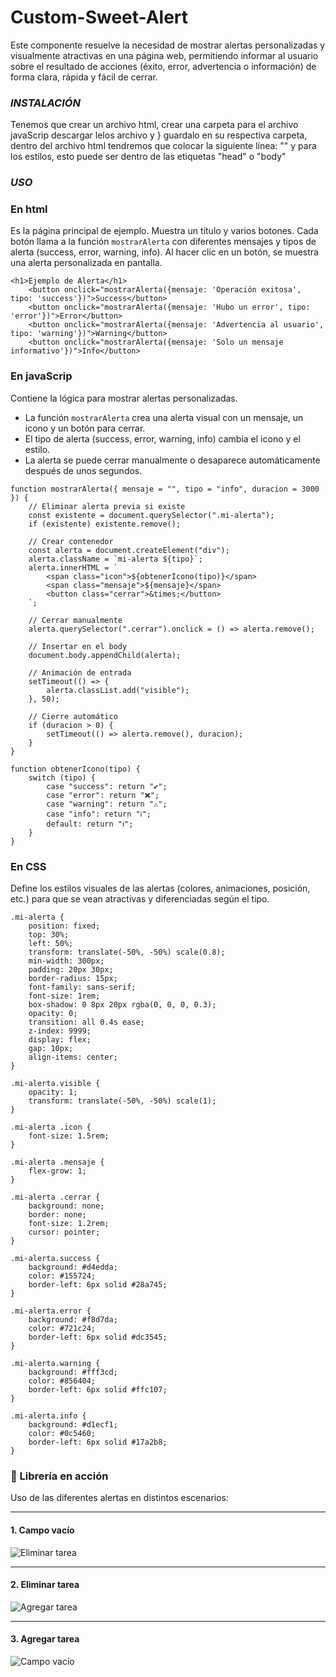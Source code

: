 # Custom-Sweet-Alert
Este componente resuelve la necesidad de mostrar alertas personalizadas y visualmente atractivas en una página web, permitiendo informar al usuario sobre el resultado de acciones (éxito, error, advertencia o información) de forma clara, rápida y fácil de cerrar.

### _INSTALACIÓN_
Tenemos que crear un archivo html, crear una carpeta para el archivo javaScrip descargar lelos archivo y }
guardalo en su respectiva carpeta, dentro del archivo html tendremos que colocar la siguiente 
línea: "<script src="js/sweetcustom.js"></script>" y <link rel="stylesheet" href="css/sweetcustom.css">
para los estilos, esto puede ser dentro de las etiquetas "head" o "body"

### _USO_
### En html
Es la página principal de ejemplo. Muestra un título y varios botones. Cada botón llama a la función `mostrarAlerta` con diferentes mensajes y tipos de alerta (success, error, warning, info). Al hacer clic en un botón, se muestra una alerta personalizada en pantalla.
```
<h1>Ejemplo de Alerta</h1>
    <button onclick="mostrarAlerta({mensaje: 'Operación exitosa', tipo: 'success'})">Success</button>
    <button onclick="mostrarAlerta({mensaje: 'Hubo un error', tipo: 'error'})">Error</button>
    <button onclick="mostrarAlerta({mensaje: 'Advertencia al usuario', tipo: 'warning'})">Warning</button>
    <button onclick="mostrarAlerta({mensaje: 'Solo un mensaje informativo'})">Info</button>
```

### En javaScrip
Contiene la lógica para mostrar alertas personalizadas.  
- La función `mostrarAlerta` crea una alerta visual con un mensaje, un icono y un botón para cerrar.  
- El tipo de alerta (success, error, warning, info) cambia el icono y el estilo.  
- La alerta se puede cerrar manualmente o desaparece automáticamente después de unos segundos.
```
function mostrarAlerta({ mensaje = "", tipo = "info", duracion = 3000 }) {
    // Eliminar alerta previa si existe
    const existente = document.querySelector(".mi-alerta");
    if (existente) existente.remove();

    // Crear contenedor
    const alerta = document.createElement("div");
    alerta.className = `mi-alerta ${tipo}`;
    alerta.innerHTML = `
        <span class="icon">${obtenerIcono(tipo)}</span>
        <span class="mensaje">${mensaje}</span>
        <button class="cerrar">&times;</button>
    `;

    // Cerrar manualmente
    alerta.querySelector(".cerrar").onclick = () => alerta.remove();

    // Insertar en el body
    document.body.appendChild(alerta);

    // Animación de entrada
    setTimeout(() => {
        alerta.classList.add("visible");
    }, 50);

    // Cierre automático
    if (duracion > 0) {
        setTimeout(() => alerta.remove(), duracion);
    }
}

function obtenerIcono(tipo) {
    switch (tipo) {
        case "success": return "✔️";
        case "error": return "❌";
        case "warning": return "⚠️";
        case "info": return "ℹ️"; 
        default: return "ℹ";
    }
}
```
### En CSS
Define los estilos visuales de las alertas (colores, animaciones, posición, etc.) para que se vean atractivas y diferenciadas según el tipo.
```
.mi-alerta {
    position: fixed;
    top: 30%;
    left: 50%;
    transform: translate(-50%, -50%) scale(0.8);
    min-width: 300px;
    padding: 20px 30px;
    border-radius: 15px;
    font-family: sans-serif;
    font-size: 1rem;
    box-shadow: 0 8px 20px rgba(0, 0, 0, 0.3);
    opacity: 0;
    transition: all 0.4s ease;
    z-index: 9999;
    display: flex;
    gap: 10px;
    align-items: center;
}

.mi-alerta.visible {
    opacity: 1;
    transform: translate(-50%, -50%) scale(1);
}

.mi-alerta .icon {
    font-size: 1.5rem;
}

.mi-alerta .mensaje {
    flex-grow: 1;
}

.mi-alerta .cerrar {
    background: none;
    border: none;
    font-size: 1.2rem;
    cursor: pointer;
}

.mi-alerta.success {
    background: #d4edda;
    color: #155724;
    border-left: 6px solid #28a745;
}

.mi-alerta.error {
    background: #f8d7da;
    color: #721c24;
    border-left: 6px solid #dc3545;
}

.mi-alerta.warning {
    background: #fff3cd;
    color: #856404;
    border-left: 6px solid #ffc107;
}

.mi-alerta.info {
    background: #d1ecf1;
    color: #0c5460;
    border-left: 6px solid #17a2b8;
}
```
### 📌 Librería en acción  
Uso de las diferentes alertas en distintos escenarios:

---

#### 1. Campo vacío  
![Eliminar tarea](https://github.com/user-attachments/assets/21883c8f-d690-4ab5-8e37-62228090125c)

---

#### 2. Eliminar tarea  
![Agregar tarea](https://github.com/user-attachments/assets/610e0479-4356-4281-b077-010faa097bfd)

---

#### 3. Agregar tarea  
![Campo vacío](https://github.com/user-attachments/assets/96739e5b-bf84-433e-9a95-915ab76d3765)

